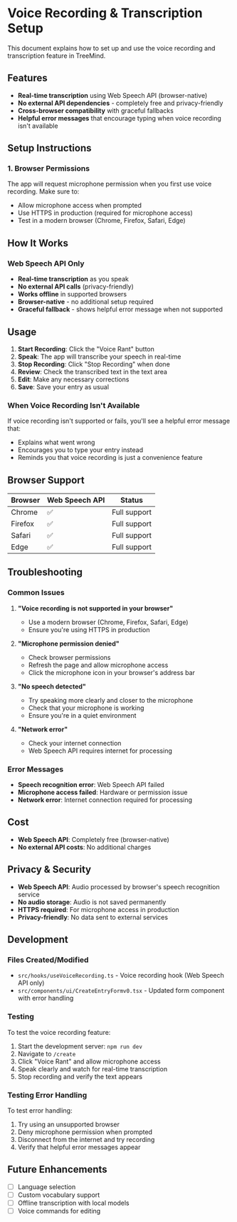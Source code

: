 # Voice Recording & Transcription Setup

This document explains how to set up and use the voice recording and transcription feature in TreeMind.

## Features

- **Real-time transcription** using Web Speech API (browser-native)
- **No external API dependencies** - completely free and privacy-friendly
- **Cross-browser compatibility** with graceful fallbacks
- **Helpful error messages** that encourage typing when voice recording isn't available

## Setup Instructions

### 1. Browser Permissions

The app will request microphone permission when you first use voice recording. Make sure to:
- Allow microphone access when prompted
- Use HTTPS in production (required for microphone access)
- Test in a modern browser (Chrome, Firefox, Safari, Edge)

## How It Works

### Web Speech API Only
- **Real-time transcription** as you speak
- **No external API calls** (privacy-friendly)
- **Works offline** in supported browsers
- **Browser-native** - no additional setup required
- **Graceful fallback** - shows helpful error message when not supported

## Usage

1. **Start Recording**: Click the "Voice Rant" button
2. **Speak**: The app will transcribe your speech in real-time
3. **Stop Recording**: Click "Stop Recording" when done
4. **Review**: Check the transcribed text in the text area
5. **Edit**: Make any necessary corrections
6. **Save**: Save your entry as usual

### When Voice Recording Isn't Available

If voice recording isn't supported or fails, you'll see a helpful error message that:
- Explains what went wrong
- Encourages you to type your entry instead
- Reminds you that voice recording is just a convenience feature

## Browser Support

| Browser | Web Speech API | Status |
|---------|----------------|---------|
| Chrome | ✅ | Full support |
| Firefox | ✅ | Full support |
| Safari | ✅ | Full support |
| Edge | ✅ | Full support |

## Troubleshooting

### Common Issues

1. **"Voice recording is not supported in your browser"**
   - Use a modern browser (Chrome, Firefox, Safari, Edge)
   - Ensure you're using HTTPS in production

2. **"Microphone permission denied"**
   - Check browser permissions
   - Refresh the page and allow microphone access
   - Click the microphone icon in your browser's address bar

3. **"No speech detected"**
   - Try speaking more clearly and closer to the microphone
   - Check that your microphone is working
   - Ensure you're in a quiet environment

4. **"Network error"**
   - Check your internet connection
   - Web Speech API requires internet for processing

### Error Messages

- **Speech recognition error**: Web Speech API failed
- **Microphone access failed**: Hardware or permission issue
- **Network error**: Internet connection required for processing

## Cost

- **Web Speech API**: Completely free (browser-native)
- **No external API costs**: No additional charges

## Privacy & Security

- **Web Speech API**: Audio processed by browser's speech recognition service
- **No audio storage**: Audio is not saved permanently
- **HTTPS required**: For microphone access in production
- **Privacy-friendly**: No data sent to external services

## Development

### Files Created/Modified

- `src/hooks/useVoiceRecording.ts` - Voice recording hook (Web Speech API only)
- `src/components/ui/CreateEntryFormv0.tsx` - Updated form component with error handling

### Testing

To test the voice recording feature:

1. Start the development server: `npm run dev`
2. Navigate to `/create`
3. Click "Voice Rant" and allow microphone access
4. Speak clearly and watch for real-time transcription
5. Stop recording and verify the text appears

### Testing Error Handling

To test error handling:

1. Try using an unsupported browser
2. Deny microphone permission when prompted
3. Disconnect from the internet and try recording
4. Verify that helpful error messages appear

## Future Enhancements

- [ ] Language selection
- [ ] Custom vocabulary support
- [ ] Offline transcription with local models
- [ ] Voice commands for editing
